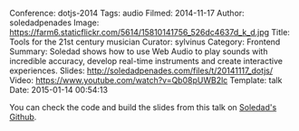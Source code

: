 Conference: dotjs-2014
Tags: audio
Filmed: 2014-11-17
Author: soledadpenades
Image: https://farm6.staticflickr.com/5614/15810141756_526dc4637d_k_d.jpg
Title: Tools for the 21st century musician
Curator: sylvinus
Category: Frontend
Summary: Soledad shows how to use Web Audio to play sounds with incredible accuracy, develop real-time instruments and create interactive experiences.
Slides: http://soledadpenades.com/files/t/20141117_dotjs/
Video: https://www.youtube.com/watch?v=Qb08pUWB2lc
Template: talk
Date: 2015-01-14 00:54:13

You can check the code and build the slides from this talk on [Soledad's Github](https://github.com/sole/slides-dotjs2014).
